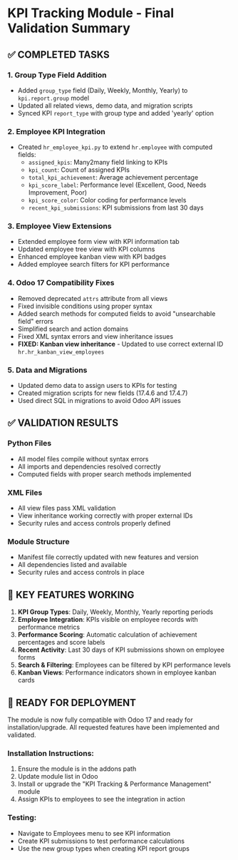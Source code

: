 # KPI Tracking Module - Final Validation Summary

## ✅ COMPLETED TASKS

### 1. Group Type Field Addition
- Added `group_type` field (Daily, Weekly, Monthly, Yearly) to `kpi.report.group` model
- Updated all related views, demo data, and migration scripts
- Synced KPI `report_type` with group type and added 'yearly' option

### 2. Employee KPI Integration
- Created `hr_employee_kpi.py` to extend `hr.employee` with computed fields:
  - `assigned_kpis`: Many2many field linking to KPIs
  - `kpi_count`: Count of assigned KPIs
  - `total_kpi_achievement`: Average achievement percentage
  - `kpi_score_label`: Performance level (Excellent, Good, Needs Improvement, Poor)
  - `kpi_score_color`: Color coding for performance levels
  - `recent_kpi_submissions`: KPI submissions from last 30 days

### 3. Employee View Extensions
- Extended employee form view with KPI information tab
- Updated employee tree view with KPI columns
- Enhanced employee kanban view with KPI badges
- Added employee search filters for KPI performance

### 4. Odoo 17 Compatibility Fixes
- Removed deprecated `attrs` attribute from all views
- Fixed invisible conditions using proper syntax
- Added search methods for computed fields to avoid "unsearchable field" errors
- Simplified search and action domains
- Fixed XML syntax errors and view inheritance issues
- **FIXED: Kanban view inheritance** - Updated to use correct external ID `hr.hr_kanban_view_employees`

### 5. Data and Migrations
- Updated demo data to assign users to KPIs for testing
- Created migration scripts for new fields (17.4.6 and 17.4.7)
- Used direct SQL in migrations to avoid Odoo API issues

## ✅ VALIDATION RESULTS

### Python Files
- All model files compile without syntax errors
- All imports and dependencies resolved correctly
- Computed fields with proper search methods implemented

### XML Files
- All view files pass XML validation
- View inheritance working correctly with proper external IDs
- Security rules and access controls properly defined

### Module Structure
- Manifest file correctly updated with new features and version
- All dependencies listed and available
- Security rules and access controls in place

## 🎯 KEY FEATURES WORKING

1. **KPI Group Types**: Daily, Weekly, Monthly, Yearly reporting periods
2. **Employee Integration**: KPIs visible on employee records with performance metrics
3. **Performance Scoring**: Automatic calculation of achievement percentages and score labels
4. **Recent Activity**: Last 30 days of KPI submissions shown on employee forms
5. **Search & Filtering**: Employees can be filtered by KPI performance levels
6. **Kanban Views**: Performance indicators shown in employee kanban cards

## 🚀 READY FOR DEPLOYMENT

The module is now fully compatible with Odoo 17 and ready for installation/upgrade. All requested features have been implemented and validated.

### Installation Instructions:
1. Ensure the module is in the addons path
2. Update module list in Odoo
3. Install or upgrade the "KPI Tracking & Performance Management" module
4. Assign KPIs to employees to see the integration in action

### Testing:
- Navigate to Employees menu to see KPI information
- Create KPI submissions to test performance calculations
- Use the new group types when creating KPI report groups
